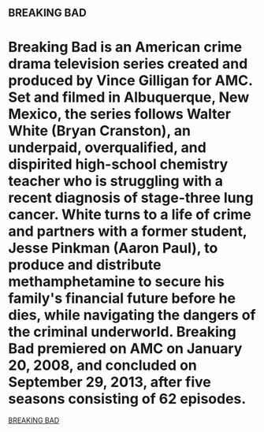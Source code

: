 ## BREAKING BAD

# Breaking Bad is an American crime drama television series created and produced by Vince Gilligan for AMC. Set and filmed in Albuquerque, New Mexico, the series follows Walter White (Bryan Cranston), an underpaid, overqualified, and dispirited high-school chemistry teacher who is struggling with a recent diagnosis of stage-three lung cancer. White turns to a life of crime and partners with a former student, Jesse Pinkman (Aaron Paul), to produce and distribute methamphetamine to secure his family's financial future before he dies, while navigating the dangers of the criminal underworld. Breaking Bad premiered on AMC on January 20, 2008, and concluded on September 29, 2013, after five seasons consisting of 62 episodes.

[BREAKING BAD](https://www.netflix.com/ph-en/title/70143836)

